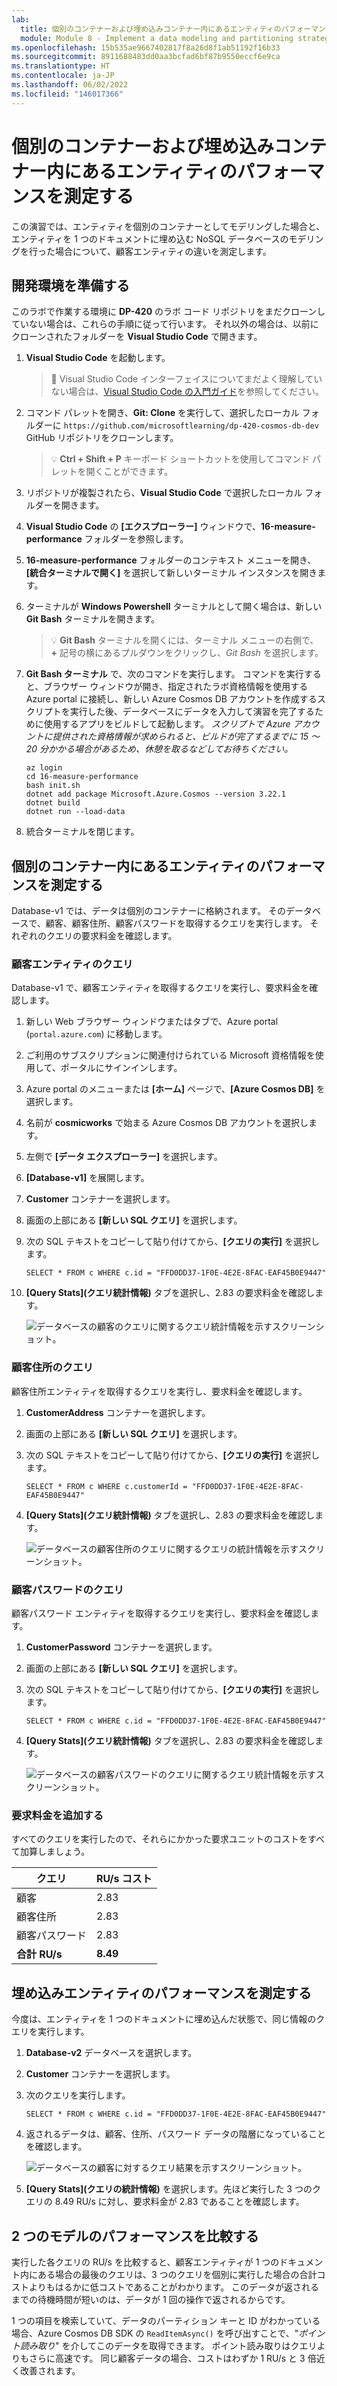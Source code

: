 ```yaml
---
lab:
  title: 個別のコンテナーおよび埋め込みコンテナー内にあるエンティティのパフォーマンスを測定する
  module: Module 8 - Implement a data modeling and partitioning strategy for Azure Cosmos DB SQL API
ms.openlocfilehash: 15b535ae9667402817f8a26d8f1ab51192f16b33
ms.sourcegitcommit: 8911688483dd0aa3bcfad6bf87b9550eccf6e9ca
ms.translationtype: HT
ms.contentlocale: ja-JP
ms.lasthandoff: 06/02/2022
ms.locfileid: "146017366"
---
```

# <a name="measure-performance-of-entities-in-separate-and-embeded-containers"></a>個別のコンテナーおよび埋め込みコンテナー内にあるエンティティのパフォーマンスを測定する

この演習では、エンティティを個別のコンテナーとしてモデリングした場合と、エンティティを 1 つのドキュメントに埋め込む NoSQL データベースのモデリングを行った場合について、顧客エンティティの違いを測定します。

## <a name="prepare-your-development-environment"></a>開発環境を準備する

このラボで作業する環境に **DP-420** のラボ コード リポジトリをまだクローンしていない場合は、これらの手順に従って行います。 それ以外の場合は、以前にクローンされたフォルダーを **Visual Studio Code** で開きます。

1. **Visual Studio Code** を起動します。

    > &#128221; Visual Studio Code インターフェイスについてまだよく理解していない場合は、[Visual Studio Code の入門ガイド][code.visualstudio.com/docs/getstarted]を参照してください。

1. コマンド パレットを開き、**Git: Clone** を実行して、選択したローカル フォルダーに ``https://github.com/microsoftlearning/dp-420-cosmos-db-dev`` GitHub リポジトリをクローンします。

    > &#128161; **Ctrl + Shift + P** キーボード ショートカットを使用してコマンド パレットを開くことができます。

1. リポジトリが複製されたら、**Visual Studio Code** で選択したローカル フォルダーを開きます。

1. **Visual Studio Code** の **[エクスプローラー]** ウィンドウで、**16-measure-performance** フォルダーを参照します。

1. **16-measure-performance** フォルダーのコンテキスト メニューを開き、 **[統合ターミナルで開く]** を選択して新しいターミナル インスタンスを開きます。

1. ターミナルが **Windows Powershell** ターミナルとして開く場合は、新しい **Git Bash** ターミナルを開きます。

    > &#128161; **Git Bash** ターミナルを開くには、ターミナル メニューの右側で、 **+** 記号の横にあるプルダウンをクリックし、*Git Bash* を選択します。

1. **Git Bash ターミナル** で、次のコマンドを実行します。 コマンドを実行すると、ブラウザー ウィンドウが開き、指定されたラボ資格情報を使用する Azure portal に接続し、新しい Azure Cosmos DB アカウントを作成するスクリプトを実行した後、データベースにデータを入力して演習を完了するために使用するアプリをビルドして起動します。 *スクリプトで Azure アカウントに提供された資格情報が求められると、ビルドが完了するまでに 15 〜20 分かかる場合があるため、休憩を取るなどしてお待ちください。*

    ```
    az login
    cd 16-measure-performance
    bash init.sh
    dotnet add package Microsoft.Azure.Cosmos --version 3.22.1
    dotnet build
    dotnet run --load-data

    ```

1. 統合ターミナルを閉じます。

## <a name="measure-performance-of-entities-in-separate-containers"></a>個別のコンテナー内にあるエンティティのパフォーマンスを測定する

Database-v1 では、データは個別のコンテナーに格納されます。 そのデータベースで、顧客、顧客住所、顧客パスワードを取得するクエリを実行します。 それぞれのクエリの要求料金を確認します。

### <a name="query-for-customer-entity"></a>顧客エンティティのクエリ

Database-v1 で、顧客エンティティを取得するクエリを実行し、要求料金を確認します。

1. 新しい Web ブラウザー ウィンドウまたはタブで、Azure portal (``portal.azure.com``) に移動します。

1. ご利用のサブスクリプションに関連付けられている Microsoft 資格情報を使用して、ポータルにサインインします。

1. Azure portal のメニューまたは **[ホーム]** ページで、**[Azure Cosmos DB]** を選択します。
1. 名前が **cosmicworks** で始まる Azure Cosmos DB アカウントを選択します。
1. 左側で **[データ エクスプローラー]** を選択します。
1. **[Database-v1]** を展開します。
1. **Customer** コンテナーを選択します。
1. 画面の上部にある **[新しい SQL クエリ]** を選択します。
1. 次の SQL テキストをコピーして貼り付けてから、**[クエリの実行]** を選択します。

    ```
    SELECT * FROM c WHERE c.id = "FFD0DD37-1F0E-4E2E-8FAC-EAF45B0E9447"
    ```

1. **[Query Stats]\(クエリ統計情報\)** タブを選択し、2.83 の要求料金を確認します。

    ![データベースの顧客のクエリに関するクエリ統計情報を示すスクリーンショット。](media/17-customer-query-v1.png)

### <a name="query-for-customer-address"></a>顧客住所のクエリ

顧客住所エンティティを取得するクエリを実行し、要求料金を確認します。

1. **CustomerAddress** コンテナーを選択します。
1. 画面の上部にある **[新しい SQL クエリ]** を選択します。
1. 次の SQL テキストをコピーして貼り付けてから、**[クエリの実行]** を選択します。

    ```
    SELECT * FROM c WHERE c.customerId = "FFD0DD37-1F0E-4E2E-8FAC-EAF45B0E9447"
    ```

1. **[Query Stats]\(クエリ統計情報\)** タブを選択し、2.83 の要求料金を確認します。

    ![データベースの顧客住所のクエリに関するクエリの統計情報を示すスクリーンショット。](media/17-customer-address-query-v1.png)

### <a name="query-for-customer-password"></a>顧客パスワードのクエリ

顧客パスワード エンティティを取得するクエリを実行し、要求料金を確認します。

1. **CustomerPassword** コンテナーを選択します。
1. 画面の上部にある **[新しい SQL クエリ]** を選択します。
1. 次の SQL テキストをコピーして貼り付けてから、**[クエリの実行]** を選択します。

    ```
    SELECT * FROM c WHERE c.id = "FFD0DD37-1F0E-4E2E-8FAC-EAF45B0E9447"
    ```

1. **[Query Stats]\(クエリ統計情報\)** タブを選択し、2.83 の要求料金を確認します。

    ![データベースの顧客パスワードのクエリに関するクエリ統計情報を示すスクリーンショット。](media/17-customer-password-query-v1.png)

### <a name="add-up-the-request-charges"></a>要求料金を追加する

すべてのクエリを実行したので、それらにかかった要求ユニットのコストをすべて加算しましょう。

|**クエリ**|**RU/s コスト**|
|---------|---------|
|顧客|2.83|
|顧客住所|2.83|
|顧客パスワード|2.83|
|**合計 RU/s**|**8.49**|

## <a name="measure-performance-of-embedded-entities"></a>埋め込みエンティティのパフォーマンスを測定する

今度は、エンティティを 1 つのドキュメントに埋め込んだ状態で、同じ情報のクエリを実行します。

1. **Database-v2** データベースを選択します。
1. **Customer** コンテナーを選択します。
1. 次のクエリを実行します。 

    ```
    SELECT * FROM c WHERE c.id = "FFD0DD37-1F0E-4E2E-8FAC-EAF45B0E9447"
    ```

1. 返されるデータは、顧客、住所、パスワード データの階層になっていることを確認します。

    ![データベースの顧客に対するクエリ結果を示すスクリーンショット。](media/17-customer-query-v2.png)

1. **[Query Stats]\(クエリの統計情報\)** を選択します。先ほど実行した 3 つのクエリの 8.49 RU/s に対し、要求料金が 2.83 であることを確認します。

## <a name="compare-the-performance-of-the-two-models"></a>2 つのモデルのパフォーマンスを比較する

実行した各クエリの RU/s を比較すると、顧客エンティティが 1 つのドキュメント内にある場合の最後のクエリは、3 つのクエリを個別に実行した場合の合計コストよりもはるかに低コストであることがわかります。 このデータが返されるまでの待機時間が短いのは、データが 1 回の操作で返されるからです。

1 つの項目を検索していて、データのパーティション キーと ID がわかっている場合、Azure Cosmos DB SDK の `ReadItemAsync()` を呼び出すことで、"*ポイント読み取り*" を介してこのデータを取得できます。 ポイント読み取りはクエリよりもさらに高速です。 同じ顧客データの場合、コストはわずか 1 RU/s と 3 倍近く改善されます。

[code.visualstudio.com/docs/getstarted]: https://code.visualstudio.com/docs/getstarted/tips-and-tricks
